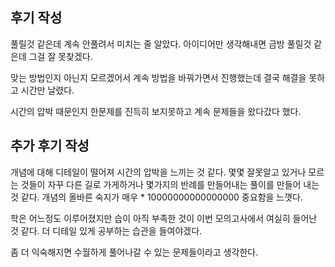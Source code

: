 ## 후기 작성

풀릴것 같은데 계속 안풀려서 미치는 줄 알았다.
아이디어만 생각해내면 금방 풀릴것 같은데 그걸 잘 못찾겠다.

맞는 방법인지 아닌지 모르겠어서 계속 방법을 바꿔가면서 진행했는데 결국 해결을 못하고 
시간만 날렸다.

시간의 압박 때문인지 한문제를 진득히 보지못하고 계속 문제들을 왔다갔다 했다.


## 추가 후기 작성 

개념에 대해 디테일이 떨어져 시간의 압박을 느끼는 것 같다.
몇몇 잘못알고 있거나 모르는 것들이 자꾸 다른 길로 가게하거나 몇가지의 반례를 만들어내는 풀이를 만들어 내는 것 같다. 개념의 올바른 숙지가 매우 * 10000000000000000 중요함을 느꼇다. 

학은 어느정도 이루어졌지만 습이 아직 부족한 것이 이번 모의고사에서 여실히 들어난 것 같다. 더 디테일 있게 공부하는 습관을 들여야겠다.

좀 더 익숙해지면 수월하게 풀어나갈 수 있는 문제들이라고 생각한다.